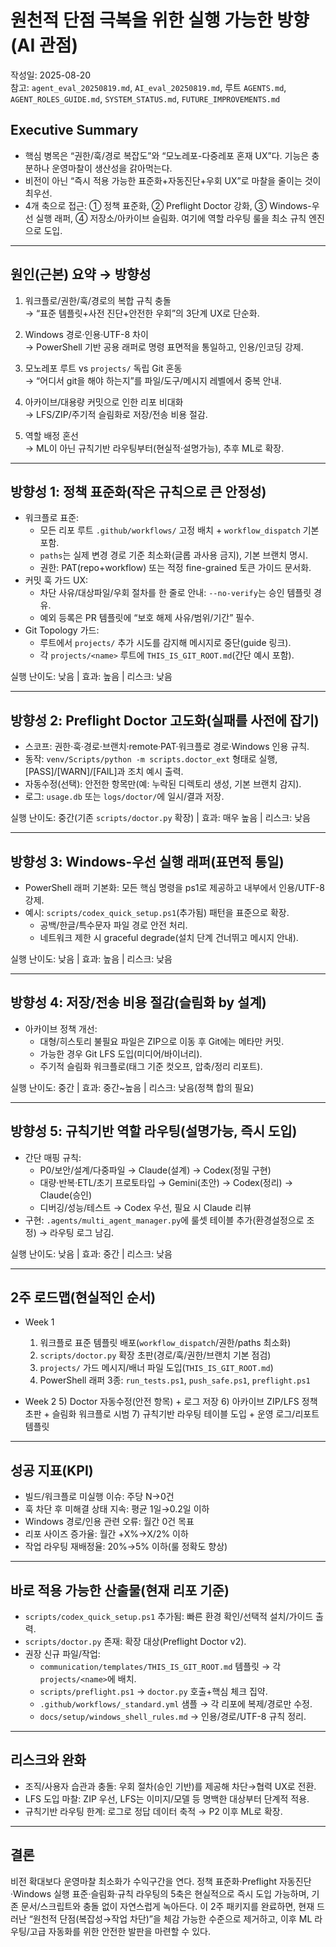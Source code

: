 # 원천적 단점 극복을 위한 실행 가능한 방향 (AI 관점)

작성일: 2025-08-20  
참고: `agent_eval_20250819.md`, `AI_eval_20250819.md`, 루트 `AGENTS.md`, `AGENT_ROLES_GUIDE.md`, `SYSTEM_STATUS.md`, `FUTURE_IMPROVEMENTS.md`

## Executive Summary
- 핵심 병목은 “권한/훅/경로 복잡도”와 “모노레포-다중레포 혼재 UX”다. 기능은 충분하나 운영마찰이 생산성을 갉아먹는다.
- 비전이 아닌 “즉시 적용 가능한 표준화+자동진단+우회 UX”로 마찰을 줄이는 것이 최우선.
- 4개 축으로 접근: ① 정책 표준화, ② Preflight Doctor 강화, ③ Windows-우선 실행 래퍼, ④ 저장소/아카이브 슬림화. 여기에 역할 라우팅 룰을 최소 규칙 엔진으로 도입.

---

## 원인(근본) 요약 → 방향성
1) 워크플로/권한/훅/경로의 복합 규칙 충돌  
→ “표준 템플릿+사전 진단+안전한 우회”의 3단계 UX로 단순화.

2) Windows 경로·인용·UTF-8 차이  
→ PowerShell 기반 공용 래퍼로 명령 표면적을 통일하고, 인용/인코딩 강제.

3) 모노레포 루트 vs `projects/` 독립 Git 혼동  
→ “어디서 git을 해야 하는지”를 파일/도구/메시지 레벨에서 중복 안내.

4) 아카이브/대용량 커밋으로 인한 리포 비대화  
→ LFS/ZIP/주기적 슬림화로 저장/전송 비용 절감.

5) 역할 배정 혼선  
→ ML이 아닌 규칙기반 라우팅부터(현실적·설명가능), 추후 ML로 확장.

---

## 방향성 1: 정책 표준화(작은 규칙으로 큰 안정성)
- 워크플로 표준:
  - 모든 리포 루트 `.github/workflows/` 고정 배치 + `workflow_dispatch` 기본 포함.
  - `paths`는 실제 변경 경로 기준 최소화(글롭 과사용 금지), 기본 브랜치 명시.
  - 권한: PAT(repo+workflow) 또는 적정 fine-grained 토큰 가이드 문서화.
- 커밋 훅 가드 UX:
  - 차단 사유/대상파일/우회 절차를 한 줄로 안내: `--no-verify`는 승인 템플릿 경유.
  - 예외 등록은 PR 템플릿에 “보호 해제 사유/범위/기간” 필수.
- Git Topology 가드:
  - 루트에서 `projects/` 추가 시도를 감지해 메시지로 중단(guide 링크).  
  - 각 `projects/<name>` 루트에 `THIS_IS_GIT_ROOT.md`(간단 예시 포함).

실행 난이도: 낮음  | 효과: 높음  | 리스크: 낮음

---

## 방향성 2: Preflight Doctor 고도화(실패를 사전에 잡기)
- 스코프: 권한·훅·경로·브랜치·remote·PAT·워크플로 경로·Windows 인용 규칙.
- 동작: `venv/Scripts/python -m scripts.doctor_ext` 형태로 실행, [PASS]/[WARN]/[FAIL]과 조치 예시 출력.
- 자동수정(선택): 안전한 항목만(예: 누락된 디렉토리 생성, 기본 브랜치 감지).
- 로그: `usage.db` 또는 `logs/doctor/`에 일시/결과 저장.

실행 난이도: 중간(기존 `scripts/doctor.py` 확장)  | 효과: 매우 높음  | 리스크: 낮음

---

## 방향성 3: Windows-우선 실행 래퍼(표면적 통일)
- PowerShell 래퍼 기본화: 모든 핵심 명령을 ps1로 제공하고 내부에서 인용/UTF-8 강제.
- 예시: `scripts/codex_quick_setup.ps1`(추가됨) 패턴을 표준으로 확장.  
  - 공백/한글/특수문자 파일 경로 안전 처리.
  - 네트워크 제한 시 graceful degrade(설치 단계 건너뛰고 메시지 안내).

실행 난이도: 낮음  | 효과: 높음  | 리스크: 낮음

---

## 방향성 4: 저장/전송 비용 절감(슬림화 by 설계)
- 아카이브 정책 개선:
  - 대형/히스토리 불필요 파일은 ZIP으로 이동 후 Git에는 메타만 커밋.
  - 가능한 경우 Git LFS 도입(미디어/바이너리).
  - 주기적 슬림화 워크플로(태그 기준 컷오프, 압축/정리 리포트).

실행 난이도: 중간  | 효과: 중간~높음  | 리스크: 낮음(정책 합의 필요)

---

## 방향성 5: 규칙기반 역할 라우팅(설명가능, 즉시 도입)
- 간단 매핑 규칙:
  - P0/보안/설계/다중파일 → Claude(설계) → Codex(정밀 구현)
  - 대량·반복·ETL/초기 프로토타입 → Gemini(초안) → Codex(정리) → Claude(승인)
  - 디버깅/성능/테스트 → Codex 우선, 필요 시 Claude 리뷰
- 구현: `.agents/multi_agent_manager.py`에 룰셋 테이블 추가(환경설정으로 조정) → 라우팅 로그 남김.

실행 난이도: 낮음  | 효과: 중간  | 리스크: 낮음

---

## 2주 로드맵(현실적인 순서)
- Week 1
  1) 워크플로 표준 템플릿 배포(`workflow_dispatch`/권한/paths 최소화)
  2) `scripts/doctor.py` 확장 초판(경로/훅/권한/브랜치 기본 점검)
  3) `projects/` 가드 메시지/배너 파일 도입(`THIS_IS_GIT_ROOT.md`)
  4) PowerShell 래퍼 3종: `run_tests.ps1`, `push_safe.ps1`, `preflight.ps1`

- Week 2
  5) Doctor 자동수정(안전 항목) + 로그 저장
  6) 아카이브 ZIP/LFS 정책 초판 + 슬림화 워크플로 시범
  7) 규칙기반 라우팅 테이블 도입 + 운영 로그/리포트 템플릿

---

## 성공 지표(KPI)
- 빌드/워크플로 미실행 이슈: 주당 N→0건  
- 훅 차단 후 미해결 상태 지속: 평균 1일→0.2일 이하  
- Windows 경로/인용 관련 오류: 월간 0건 목표  
- 리포 사이즈 증가율: 월간 +X%→X/2% 이하  
- 작업 라우팅 재배정율: 20%→5% 이하(룰 정확도 향상)

---

## 바로 적용 가능한 산출물(현재 리포 기준)
- `scripts/codex_quick_setup.ps1` 추가됨: 빠른 환경 확인/선택적 설치/가이드 출력.
- `scripts/doctor.py` 존재: 확장 대상(Preflight Doctor v2).
- 권장 신규 파일/작업:
  - `communication/templates/THIS_IS_GIT_ROOT.md` 템플릿 → 각 `projects/<name>`에 배치.
  - `scripts/preflight.ps1` → `doctor.py` 호출+핵심 체크 집약.
  - `.github/workflows/_standard.yml` 샘플 → 각 리포에 복제/경로만 수정.
  - `docs/setup/windows_shell_rules.md` → 인용/경로/UTF-8 규칙 정리.

---

## 리스크와 완화
- 조직/사용자 습관과 충돌: 우회 절차(승인 기반)를 제공해 차단→협력 UX로 전환.
- LFS 도입 마찰: ZIP 우선, LFS는 이미지/모델 등 명백한 대상부터 단계적 적용.
- 규칙기반 라우팅 한계: 로그로 정답 데이터 축적 → P2 이후 ML로 확장.

---

## 결론
비전 확대보다 운영마찰 최소화가 수익구간을 연다. 정책 표준화·Preflight 자동진단·Windows 실행 표준·슬림화·규칙 라우팅의 5축은 현실적으로 즉시 도입 가능하며, 기존 문서/스크립트와 충돌 없이 자연스럽게 녹아든다. 이 2주 패키지를 완료하면, 현재 드러난 “원천적 단점(복잡성→작업 차단)”을 체감 가능한 수준으로 제거하고, 이후 ML 라우팅/고급 자동화를 위한 안전한 발판을 마련할 수 있다.

